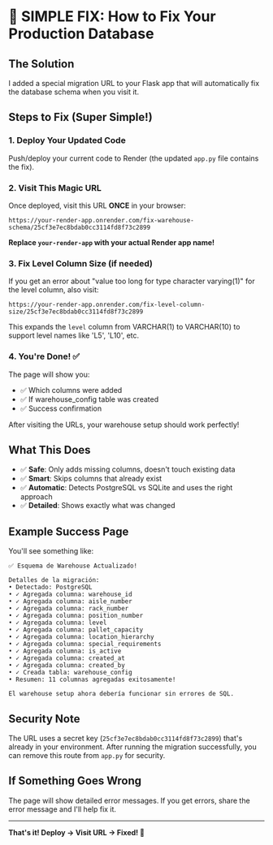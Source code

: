 # 🚀 SIMPLE FIX: How to Fix Your Production Database

## The Solution
I added a special migration URL to your Flask app that will automatically fix the database schema when you visit it.

## Steps to Fix (Super Simple!)

### 1. Deploy Your Updated Code
Push/deploy your current code to Render (the updated `app.py` file contains the fix).

### 2. Visit This Magic URL
Once deployed, visit this URL **ONCE** in your browser:

```
https://your-render-app.onrender.com/fix-warehouse-schema/25cf3e7ec8bdab0cc3114fd8f73c2899
```

**Replace `your-render-app` with your actual Render app name!**

### 3. Fix Level Column Size (if needed)
If you get an error about "value too long for type character varying(1)" for the level column, also visit:

```
https://your-render-app.onrender.com/fix-level-column-size/25cf3e7ec8bdab0cc3114fd8f73c2899
```

This expands the `level` column from VARCHAR(1) to VARCHAR(10) to support level names like 'L5', 'L10', etc.

### 4. You're Done! ✅
The page will show you:
- ✅ Which columns were added 
- ✅ If warehouse_config table was created
- ✅ Success confirmation

After visiting the URLs, your warehouse setup should work perfectly!

## What This Does
- ✅ **Safe**: Only adds missing columns, doesn't touch existing data
- ✅ **Smart**: Skips columns that already exist  
- ✅ **Automatic**: Detects PostgreSQL vs SQLite and uses the right approach
- ✅ **Detailed**: Shows exactly what was changed

## Example Success Page
You'll see something like:
```
✅ Esquema de Warehouse Actualizado!

Detalles de la migración:
• Detectado: PostgreSQL
• ✓ Agregada columna: warehouse_id  
• ✓ Agregada columna: aisle_number
• ✓ Agregada columna: rack_number
• ✓ Agregada columna: position_number
• ✓ Agregada columna: level
• ✓ Agregada columna: pallet_capacity
• ✓ Agregada columna: location_hierarchy
• ✓ Agregada columna: special_requirements
• ✓ Agregada columna: is_active
• ✓ Agregada columna: created_at
• ✓ Agregada columna: created_by
• ✓ Creada tabla: warehouse_config
• Resumen: 11 columnas agregadas exitosamente!

El warehouse setup ahora debería funcionar sin errores de SQL.
```

## Security Note
The URL uses a secret key (`25cf3e7ec8bdab0cc3114fd8f73c2899`) that's already in your environment. After running the migration successfully, you can remove this route from `app.py` for security.

## If Something Goes Wrong
The page will show detailed error messages. If you get errors, share the error message and I'll help fix it.

---

**That's it! Deploy → Visit URL → Fixed! 🎉**